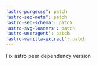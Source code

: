 ```yaml
---
'astro-purgecss': patch
'astro-seo-meta': patch
'astro-seo-schema': patch
'astro-svg-loaders': patch
'astro-useragent': patch
'astro-vanilla-extract': patch
---
```


Fix astro peer dependency version

